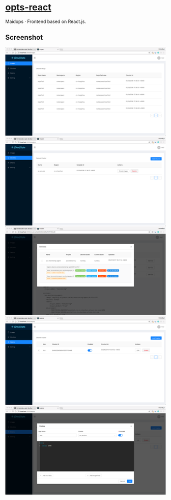 # [opts-react](https://github.com/thonatos/opts-react)

Maidops &middot; Frontend  based on React.js.

## Screenshot

![](./assets/screenshot-images.png)
![](./assets/screenshot-clusters.png)
![](./assets/screenshot-services.png)
![](./assets/screenshot-deploys-list.png)
![](./assets/screenshot-deploys-detail.png)
